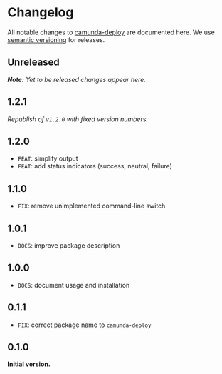 # Changelog

All notable changes to [camunda-deploy](https://github.com/nikku/camunda-deploy) are documented here. We use [semantic versioning](http://semver.org/) for releases.

## Unreleased

___Note:__ Yet to be released changes appear here._

## 1.2.1

_Republish of `v1.2.0` with fixed version numbers._

## 1.2.0

* `FEAT`: simplify output
* `FEAT`: add status indicators (success, neutral, failure)

## 1.1.0

* `FIX`: remove unimplemented command-line switch

## 1.0.1

* `DOCS`: improve package description

## 1.0.0

* `DOCS`: document usage and installation

## 0.1.1

* `FIX`: correct package name to `camunda-deploy`

## 0.1.0

__Initial version.__